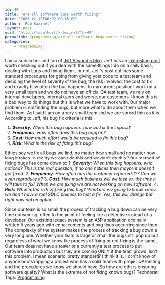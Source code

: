 ```yaml
---
id: 49
title: 'Are all software bugs worth fixing?'
date: '2006-02-12T00:02:00-05:00'
author: 'Rob Bazinet'
layout: post
guid: 'http://localhost/~rbazinet/?p=49'
permalink: /programming/are-all-software-bugs-worth-fixing/
categories:
    - Programming
---
```


I am a subscriber and fan of [Jeff Atwood's blog](http://www.codinghorror.com/blog/ "Jeff Atwood"). Jeff has an [interesting post](http://www.codinghorror.com/blog/archives/000498.html "Fixing Bugs") worth checking out if you deal with the same things I do on a daily basis, dealing with bugs and fixing them...or not. Jeff's post outlines some standard procedures for going from giving your code to a test team and deciding the level of severity of the bug, the risk involved, the cost to fix and exactly how often the bug happens. In my current position I work on a very small team and we do not have an official QA test team, we rely on internal developers, internal users and worse, our customers. I know this is a bad way to do things but this is what we have to work with. Our major problem is not finding the bugs, but more what to do about them when we find them. As I said I am on a very small team and we are spread thin as it is. According to Jeff, his bug fix criteria is this:

1. ***Severity**: When this bug happens, how bad is the impact?*
2. ***Frequency**: How often does this bug happen?*
3. ***Cost**: How much effort would be required to fix this bug?*
4. ***Risk**: What is the risk of fixing this bug?*
 
 Ethics say we fix all bugs we find, no matter how small and no matter how long it takes. In reality we can't do this and we don't do this.? Our method of fixing bugs has come down to: 1. ***Severity**: When this bug happens, who noticed? This is the real question, if no one notices then maybe it doesn't get fixed.*
2. ***Frequency**: How often has the customer reported it?? Can we even reproduce it?*
3. ***Cost**: How much business will we lose vs. the time it will take to fix? When we are fixing we are not working on new software.*
4. ***Risk**: What is the risk of fixing this bug? What are we going to break since we don't have a real SDLC process to test a fix. Yes, this will change but right now not an option.*
 
 Since our team is so small the process of tracking a bug down can be very time consuming, often to the point of feeling like a detective instead of a developer. Our existing legacy system is an ASP application originally written 5 years ago with enhancements and bug fixes occurring since then. The complexity of the system makes the process of tracking a bug down a very long one. Whether your team is large or small the bugs still pop up but regardless of what we know the process of fixing or not fixing is the same. Our team does not have a tester or a currently a test process to put software into production but they are coming ONLY if the team grows. Isn't this problem, I mean scenario, pretty standard? I think it is. I don't know of anyone bootstrapping a project who has a solid team with proper QA/testing and the procedures we know we should have. So how are others ensuring software quality? What is the extreme of not fixing known bugs? Technorati Tags: [Programming](http://www.technorati.com/tags/Programming)